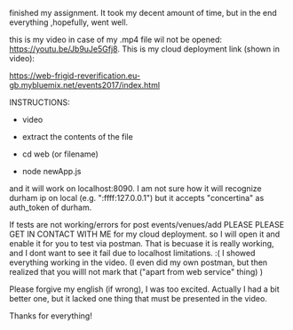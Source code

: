 finished my assignment. It took my decent amount of time, but in the end everything ,hopefully, went well.

this is my video in case of my .mp4 file wil not be opened: https://youtu.be/Jb9uJe5Gfj8.
This is my cloud deployment link (shown in video):

https://web-frigid-reverification.eu-gb.mybluemix.net/events2017/index.html

INSTRUCTIONS:

* video

* extract the contents of the file

* cd web (or filename)

* node newApp.js

and it will work on localhost:8090. I am not sure how it will recognize durham ip on local (e.g. ":ffff:127.0.0.1") but it accepts "concertina" as auth_token of durham.

If tests are not working/errors for post events/venues/add PLEASE PLEASE GET IN CONTACT WITH ME for my cloud deployment. so I will open it and enable it for you to test via postman. That is becuase it is really working, and I dont want to see it fail due to localhost limitations. :( I showed everything working in the video. (I even did my own postman, but then realized that you willl not mark that ("apart from web service" thing) )



Please forgive my english (if wrong), I was too excited. Actually I had a bit better one, but it lacked one thing that must be presented in the video. 



Thanks for everything!







 